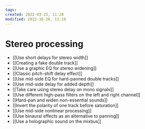 ```yaml
---
tags: 
created: 2022-03-25, 11:28
modified: 2022-10-26, 11:18
---
```


# Stereo processing
- [[Use short delays for stereo width]]
- [[Creating a fake double track]]
- [[Use a graphic EQ for stereo widening]]
- [[Classic pitch-shift delay effect]]
- [[Use mid-side EQ for hard-panned double tracks]]
- [[Use mid-side delay for added depth]]
- [[Take care using stereo delay on mono signals]]
- [[Use different high-pass filters on the left and right channel]]
- [[Hard-pan and widen non-essential sounds]]
- [[Invert the polarity of one track before saturation]]
- [[Use mid-side nonlinear processing]]
- [[Use binaural effects as an alternative to panning]]
- [[Use a holographic sound on the mixbus]]